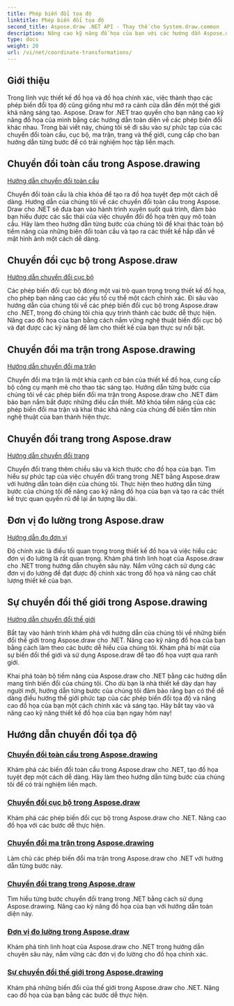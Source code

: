 ```yaml
---
title: Phép biến đổi tọa độ
linktitle: Phép biến đổi tọa độ
second_title: Aspose.draw .NET API - Thay thế cho System.draw.common
description: Nâng cao kỹ năng đồ họa của bạn với các hướng dẫn Aspose.draw của chúng tôi. Khám phá các phép biến đổi toàn cầu, cục bộ, ma trận, trang và thế giới, làm chủ đồ họa chính xác trong .NET.
type: docs
weight: 20
url: /vi/net/coordinate-transformations/
---
```


## Giới thiệu

Trong lĩnh vực thiết kế đồ họa và đồ họa chính xác, việc thành thạo các phép biến đổi tọa độ cũng giống như mở ra cánh cửa dẫn đến một thế giới khả năng sáng tạo. Aspose. Draw for .NET trao quyền cho bạn nâng cao kỹ năng đồ họa của mình bằng các hướng dẫn toàn diện về các phép biến đổi khác nhau. Trong bài viết này, chúng tôi sẽ đi sâu vào sự phức tạp của các chuyển đổi toàn cầu, cục bộ, ma trận, trang và thế giới, cung cấp cho bạn hướng dẫn từng bước để có trải nghiệm học tập liền mạch.

## Chuyển đổi toàn cầu trong Aspose.drawing
[Hướng dẫn chuyển đổi toàn cầu](./global-transformation/)

Chuyển đổi toàn cầu là chìa khóa để tạo ra đồ họa tuyệt đẹp một cách dễ dàng. Hướng dẫn của chúng tôi về các chuyển đổi toàn cầu trong Aspose. Draw cho .NET sẽ đưa bạn vào hành trình xuyên suốt quá trình, đảm bảo bạn hiểu được các sắc thái của việc chuyển đổi đồ họa trên quy mô toàn cầu. Hãy làm theo hướng dẫn từng bước của chúng tôi để khai thác toàn bộ tiềm năng của những biến đổi toàn cầu và tạo ra các thiết kế hấp dẫn về mặt hình ảnh một cách dễ dàng.

## Chuyển đổi cục bộ trong Aspose.draw
[Hướng dẫn chuyển đổi cục bộ](./local-transformation/)

Các phép biến đổi cục bộ đóng một vai trò quan trọng trong thiết kế đồ họa, cho phép bạn nâng cao các yếu tố cụ thể một cách chính xác. Đi sâu vào hướng dẫn của chúng tôi về các phép biến đổi cục bộ trong Aspose.draw cho .NET, trong đó chúng tôi chia quy trình thành các bước dễ thực hiện. Nâng cao đồ họa của bạn bằng cách nắm vững nghệ thuật biến đổi cục bộ và đạt được các kỹ năng để làm cho thiết kế của bạn thực sự nổi bật.

## Chuyển đổi ma trận trong Aspose.drawing
[Hướng dẫn chuyển đổi ma trận](./matrix-transformations/)

Chuyển đổi ma trận là một khía cạnh cơ bản của thiết kế đồ họa, cung cấp bộ công cụ mạnh mẽ cho thao tác sáng tạo. Hướng dẫn từng bước của chúng tôi về các phép biến đổi ma trận trong Aspose.draw cho .NET đảm bảo bạn nắm bắt được những điều cần thiết. Mở khóa tiềm năng của các phép biến đổi ma trận và khai thác khả năng của chúng để biến tầm nhìn nghệ thuật của bạn thành hiện thực.

## Chuyển đổi trang trong Aspose.draw
[Hướng dẫn chuyển đổi trang](./page-transformation/)

Chuyển đổi trang thêm chiều sâu và kích thước cho đồ họa của bạn. Tìm hiểu sự phức tạp của việc chuyển đổi trang trong .NET bằng Aspose.draw với hướng dẫn toàn diện của chúng tôi. Thực hiện theo hướng dẫn từng bước của chúng tôi để nâng cao kỹ năng đồ họa của bạn và tạo ra các thiết kế trực quan quyến rũ để lại ấn tượng lâu dài.

## Đơn vị đo lường trong Aspose.draw
[Hướng dẫn đo đơn vị](./units-of-measure/)

Độ chính xác là điều tối quan trọng trong thiết kế đồ họa và việc hiểu các đơn vị đo lường là rất quan trọng. Khám phá tính linh hoạt của Aspose.draw cho .NET trong hướng dẫn chuyên sâu này. Nắm vững cách sử dụng các đơn vị đo lường để đạt được độ chính xác trong đồ họa và nâng cao chất lượng thiết kế của bạn.

## Sự chuyển đổi thế giới trong Aspose.drawing
[Hướng dẫn chuyển đổi thế giới](./world-transformation/)

Bắt tay vào hành trình khám phá với hướng dẫn của chúng tôi về những biến đổi thế giới trong Aspose.draw cho .NET. Nâng cao kỹ năng đồ họa của bạn bằng cách làm theo các bước dễ hiểu của chúng tôi. Khám phá bí mật của sự biến đổi thế giới và sử dụng Aspose.draw để tạo đồ họa vượt qua ranh giới.

Khai phá toàn bộ tiềm năng của Aspose.draw cho .NET bằng các hướng dẫn mang tính biến đổi của chúng tôi. Cho dù bạn là nhà thiết kế dày dạn hay người mới, hướng dẫn từng bước của chúng tôi đảm bảo rằng bạn có thể dễ dàng điều hướng thế giới phức tạp của các phép biến đổi tọa độ và nâng cao đồ họa của bạn một cách chính xác và sáng tạo. Hãy bắt tay vào và nâng cao kỹ năng thiết kế đồ họa của bạn ngay hôm nay!
## Hướng dẫn chuyển đổi tọa độ
### [Chuyển đổi toàn cầu trong Aspose.drawing](./global-transformation/)
Khám phá các biến đổi toàn cầu trong Aspose.draw cho .NET, tạo đồ họa tuyệt đẹp một cách dễ dàng. Hãy làm theo hướng dẫn từng bước của chúng tôi để có trải nghiệm liền mạch.
### [Chuyển đổi cục bộ trong Aspose.draw](./local-transformation/)
Khám phá các phép biến đổi cục bộ trong Aspose.draw cho .NET. Nâng cao đồ họa với các bước dễ thực hiện.
### [Chuyển đổi ma trận trong Aspose.drawing](./matrix-transformations/)
Làm chủ các phép biến đổi ma trận trong Aspose.draw cho .NET với hướng dẫn từng bước này.
### [Chuyển đổi trang trong Aspose.draw](./page-transformation/)
Tìm hiểu từng bước chuyển đổi trang trong .NET bằng cách sử dụng Aspose.drawing. Nâng cao kỹ năng đồ họa của bạn với hướng dẫn toàn diện này.
### [Đơn vị đo lường trong Aspose.draw](./units-of-measure/)
Khám phá tính linh hoạt của Aspose.draw cho .NET trong hướng dẫn chuyên sâu này, nắm vững các đơn vị đo lường cho đồ họa chính xác.
### [Sự chuyển đổi thế giới trong Aspose.drawing](./world-transformation/)
Khám phá những biến đổi của thế giới trong Aspose.draw cho .NET. Nâng cao đồ họa của bạn bằng các bước dễ thực hiện.